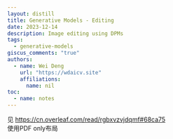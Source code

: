 ```yaml
---  
layout: distill  
title: Generative Models - Editing  
date: 2023-12-14  
description: Image editing using DPMs  
tags:  
  - generative-models  
giscus_comments: "true"  
authors:  
  - name: Wei Deng  
    url: "https://wdaicv.site"  
    affiliations:  
      name: nil  
toc:  
  - name: notes  
---  
```

见 https://cn.overleaf.com/read/rgbxvzvjdqmf#68ca75  
使用PDF only布局